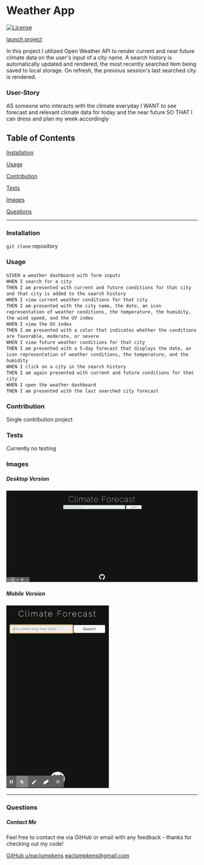 # Weather App
[![License](https://img.shields.io/badge/license-Other-orange)](https://opensource.org/licenses)

[launch project](eaclumpkens.github.io/dayplanner/)

In this project I utilized Open Weather API to render current and near future climate data on the user's input of a city name. A search history is automatically updated and rendered, the most recently searched item being saved to local storage. On refresh, the previous session's last searched city is rendered.

### User-Story

AS someone who interacts with the climate everyday
I WANT to see forecast and relevant climate data for today and the near future
SO THAT I can dress and plan my week accordingly


## Table of Contents

[Installation](#installation)

[Usage](#usage)

[Contribution](#contribution)

[Tests](#tests)

[Images](#images)

[Questions](#questions)

----

<a name="installation"></a>

### Installation

`git clone` repository

<a name="usage"></a>

### Usage

```
GIVEN a weather dashboard with form inputs
WHEN I search for a city
THEN I am presented with current and future conditions for that city and that city is added to the search history
WHEN I view current weather conditions for that city
THEN I am presented with the city name, the date, an icon representation of weather conditions, the temperature, the humidity, the wind speed, and the UV index
WHEN I view the UV index
THEN I am presented with a color that indicates whether the conditions are favorable, moderate, or severe
WHEN I view future weather conditions for that city
THEN I am presented with a 5-day forecast that displays the date, an icon representation of weather conditions, the temperature, and the humidity
WHEN I click on a city in the search history
THEN I am again presented with current and future conditions for that city
WHEN I open the weather dashboard
THEN I am presented with the last searched city forecast
```
<a name="contribution"></a>

### Contribution

Single contribution project 

<a name="tests"></a>

### Tests

Currently no testing

<a name="images"></a>

### Images

##### Desktop Version
![desktop-demo](./assets/images/desktop-demo.gif)

##### Mobile Version
![mobile-demo](./assets/images/mobile-demo.gif)

----

<a name="questions"></a>

### Questions
##### Contact Me

Feel free to contact me via GitHub or email with any feedback - thanks for checking out my code!

[GitHub u/eaclumpkens](https://github.com/eaclumpkens)
eaclumpkens@gmail.com
